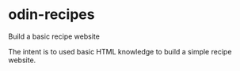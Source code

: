 # odin-recipes

Build a basic recipe website

The intent is to used basic HTML knowledge to build a simple recipe website.